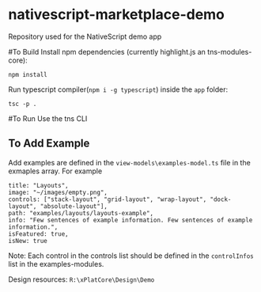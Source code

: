 # nativescript-marketplace-demo
Repository used for the NativeScript demo app 

#To Build
Install npm dependencies (currently highlight.js an tns-modules-core):
```
npm install
```

Run typescript compiler(`npm i -g typescript`) inside the `app` folder:
```
tsc -p .
```

#To Run
Use the tns CLI


## To Add Example

Add examples are defined in the `view-models\examples-model.ts` file in the exmaples array. For example
```
title: "Layouts",  
image: "~/images/empty.png",
controls: ["stack-layout", "grid-layout", "wrap-layout", "dock-layout", "absolute-layout"],
path: "examples/layouts/layouts-example", 
info: "Few sentences of example information. Few sentences of example information.",
isFeatured: true,
isNew: true
```
Note: Each control in the controls list should be defined in the `controlInfos` list in the examples-modules.

Design resources: `R:\xPlatCore\Design\Demo` 